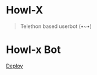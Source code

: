 # Howl-X
> Telethon based userbot (•~•)

# Howl-x Bot
[Deploy](https://heroku.com/deploy?template=https://github.com/likucs/howl-x)
